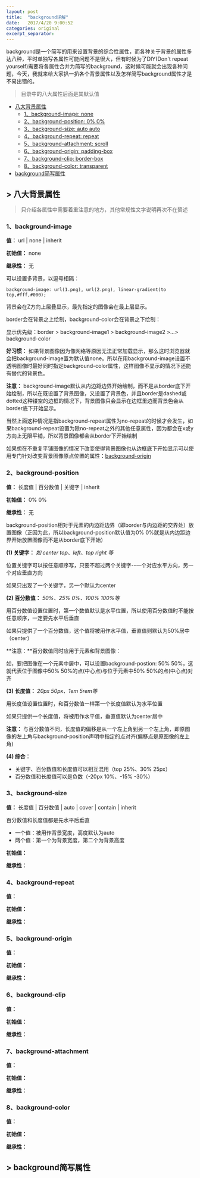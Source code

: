 ```yaml
---
layout: post
title:  "background详解"
date:   2017/4/20 9:00:52  
categories: original
excerpt_separator:   
---
```


background是一个简写的用来设置背景的综合性属性，而各种关于背景的属性多达八种，平时单独写各属性可能问题不是很大，但有时候为了DIY(Don't repeat yourself)需要将各属性合并为简写的background，这时候可能就会出现各种问题，今天，我就来给大家扒一扒各个背景属性以及怎样简写background属性才是不易出错的。

> 目录中的八大属性后面是其默认值

- [八大背景属性](#total)
	- [1、background-image: none](#image)
	- [2、background-position: 0% 0%](#position)
	- [3、background-size: auto auto](#size)
	- [4、background-repeat: repeat](#repeat)
	- [5、background-attachment: scroll](#attachment)
	- [6、background-origin: padding-box](#origin)
	- [7、background-clip: border-box](#clip)
	- [8、background-color: transparent](#color)
- [background简写属性](#logogram)
	
## <span id="total"></span> > 八大背景属性 ##

> 只介绍各属性中需要着重注意的地方，其他常规性文字说明再次不在赘述

### <span id="image"></span> 1、background-image ###

**值：** 
url | none | inherit

**初始值：** none

**继承性：** 无

可以设置多背景，以逗号相隔：

	background-image: url(1.png), url(2.png), linear-gradient(to top,#fff,#000);

背景会在Z方向上层叠显示，最先指定的图像会在最上层显示。

border会在背景之上绘制，background-color会在背景之下绘制：

显示优先级：border > background-image1 > background-image2 >...> background-color

**好习惯：** 如果背景图像因为像网络等原因无法正常加载显示，那么这时浏览器就会把background-image置为默认值none。所以在用background-image设置不透明图像时最好同时指定background-color属性，这样图像不显示的情况下还能有替代的背景色。

**注意：** background-image默认从内边距边界开始绘制，而不是从border底下开始绘制，所以在既设置了背景图像，又设置了背景色，并且border是dashed或dotted这种镂空的边框的情况下，背景图像只会显示在边框里边而背景色会从border底下开始显示。

当然上面这种情况是指background-repeat属性为no-repeat的时候才会发生，如果background-repeat设置为除no-repeat之外的其他任意属性，因为都会在x或y方向上无限平铺，所以背景图像都会从border下开始绘制

如果想在不重复平铺图像的情况下改变使得背景图像也从边框底下开始显示可以使用专门针对改变背景图像原点位置的属性：[background-origin](#origin)

### <span id="position"></span> 2、background-position ###

**值：** 
长度值 | 百分数值 | 关键字 | inherit

**初始值：** 0% 0%

**继承性：** 无

background-position相对于元素的内边距边界（即border与内边距的交界处）放置图像（正因为此，所以background-position默认值为0% 0%就是从内边距边界开始放置图像而不是从border底下开始）

**(1) 关键字：** *如 center top、left、top right 等*

位置关键字可以按任意顺序写，只要不超过两个关键字--一个对应水平方向，另一个对应垂直方向

如果只出现了一个关键字，另一个默认为center

**(2) 百分数值：** *50%、25% 0%、100% 100%等*

用百分数值设置位置时，第一个数值默认是水平位置，所以使用百分数值时不能按任意顺序，一定要先水平后垂直

如果只提供了一个百分数值，这个值将被用作水平值，垂直值则默认为50%居中（center）

**注意：**百分数值同时应用于元素和背景图像：

如，要把图像在一个元素中居中，可以设置background-postion: 50% 50%，这就代表位于图像中50% 50%的点(中心点)与位于元素中50% 50%的点(中心点)对齐

**(3) 长度值：** *20px 50px、1em 5rem等*

用长度值设置位置时，和百分数值一样第一个长度值默认为水平位置

如果只提供一个长度值，将被用作水平值，垂直值默认为center居中

**注意：** 与百分数值不同，长度值的偏移是从一个左上角到另一个左上角，即原图像的左上角与background-position声明中指定的点对齐(偏移点是原图像的左上角)

**(4) 综合：**
- 关键字、百分数值和长度值可以相互混用（top 25%、30% 25px）
- 百分数值和长度值可以是负数（-20px 10%、-15% -30%）

### <span id="size"></span> 3、background-size ###

**值：**
长度值 | 百分数值 | auto | cover | contain | inherit

百分数值和长度值都是先水平后垂直

- 一个值：被用作背景宽度，高度默认为auto
- 两个值：第一个为背景宽度，第二个为背景高度

**初始值：**

**继承性：**

### <span id="repeat"></span> 4、background-repeat ###

**值：**

**初始值：**

**继承性：**

### <span id="origin"></span> 5、background-origin ###

**值：**

**初始值：**

**继承性：**

### <span id="clip"></span> 6、background-clip ###

**值：**

**初始值：**

**继承性：**

### <span id="attachment"></span> 7、background-attachment ###

**值：**

**初始值：**

**继承性：**

### <span id="color"></span> 8、background-color ###

**值：**

**初始值：**

**继承性：**

## <span id="logogram"></span> > background简写属性 ##


